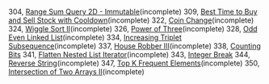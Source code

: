 304, [Range Sum Query 2D - Immutable](304/README.md)(incomplete)
309, [Best Time to Buy and Sell Stock with Cooldown](309/README.md)(incomplete)
322, [Coin Change](322/README.md)(incomplete)
324, [Wiggle Sort II](324/README.md)(incomplete)
326, [Power of Three](326/README.md)(incomplete)
328, [Odd Even Linked List](328/README.md)(incomplete)
334, [Increasing Triplet Subsequence](334/README.md)(incomplete)
337, [House Robber III](337/README.md)(incomplete)
338, [Counting Bits](338/README.md)
341, [Flatten Nested List Iterator](341/README.md)(incomplete)
343, [Integer Break](343/README.md)
344, [Reverse String](344/README.md)(incomplete)
347, [Top K Frequent Elements](347/README.md)(incomplete)
350, [Intersection of Two Arrays II](350/README.md)(incomplete)

